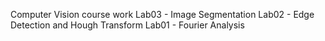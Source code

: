 Computer Vision course work
Lab03 - Image Segmentation
Lab02 - Edge Detection and Hough Transform
Lab01 - Fourier Analysis
